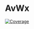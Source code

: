 # AvWx

[![Coverage](https://codecov.io/gh/xmcnulty/AvWx/branch/develop/graph/badge.svg?token=xmLbtjicEY)](https://codecov.io/gh/xmcnulty/AvWx)
